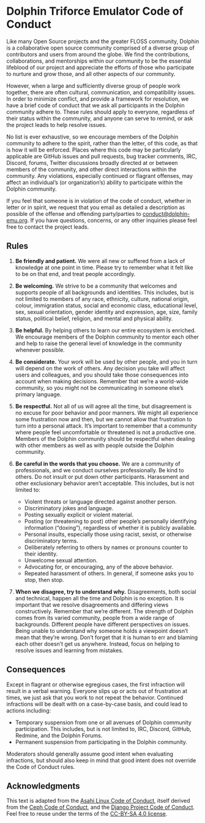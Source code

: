 # Dolphin Triforce Emulator Code of Conduct

Like many Open Source projects and the greater FLOSS community, Dolphin is a
collaborative open source community comprised of a diverse group of
contributors and users from around the globe. We find the contributions,
collaborations, and mentorships within our community to be the essential
lifeblood of our project and appreciate the efforts of those who participate to
nurture and grow those, and all other aspects of our community.

However, when a large and sufficiently diverse group of people work together,
there are often cultural, communication, and compatibility issues. In order to
minimize conflict, and provide a framework for resolution, we have a brief code
of conduct that we ask all participants in the Dolphin community adhere to.
These rules should apply to everyone, regardless of their status within the
community, and anyone can serve to remind, or ask the project leads to help
resolve issues.

No list is ever exhaustive, so we encourage members of the Dolphin community to
adhere to the spirit, rather than the letter, of this code, as that is how it
will be enforced. Places where this code may be particularly applicable are
GitHub issues and pull requests, bug tracker comments, IRC, Discord, forums,
Twitter discussions broadly directed at or between members of the community,
and other direct interactions within the community. Any violations, especially
continued or flagrant offenses, may affect an individual’s (or organization’s)
ability to participate within the Dolphin community.

If you feel that someone is in violation of the code of conduct, whether in
letter or in spirit, we request that you email as detailed a description as
possible of the offense and offending party/parties to
[conduct@dolphin-emu.org](mailto:conduct@dolphin-emu.org). If you have
questions, concerns, or any other inquiries please feel free to contact the
project leads.

## Rules

1. **Be friendly and patient.** We were all new or suffered from a lack of
   knowledge at one point in time. Please try to remember what it felt like to
   be on that end, and treat people accordingly.

2. **Be welcoming.** We strive to be a community that welcomes and supports
   people of all backgrounds and identities. This includes, but is not limited
   to members of any race, ethnicity, culture, national origin, colour,
   immigration status, social and economic class, educational level, sex,
   sexual orientation, gender identity and expression, age, size, family
   status, political belief, religion, and mental and physical ability.

3. **Be helpful.** By helping others to learn our entire ecosystem is enriched.
   We encourage members of the Dolphin community to mentor each other and help
   to raise the general level of knowledge in the community whenever possible.

4. **Be considerate.** Your work will be used by other people, and you in turn
   will depend on the work of others. Any decision you take will affect users
   and colleagues, and you should take those consequences into account when
   making decisions. Remember that we’re a world-wide community, so you might
   not be communicating in someone else’s primary language.

5. **Be respectful.** Not all of us will agree all the time, but disagreement
   is no excuse for poor behavior and poor manners. We might all experience
   some frustration now and then, but we cannot allow that frustration to turn
   into a personal attack. It’s important to remember that a community where
   people feel uncomfortable or threatened is not a productive one. Members of
   the Dolphin community should be respectful when dealing with other members
   as well as with people outside the Dolphin community.

6. **Be careful in the words that you choose.** We are a community of
   professionals, and we conduct ourselves professionally. Be kind to others.
   Do not insult or put down other participants. Harassment and other
   exclusionary behavior aren’t acceptable. This includes, but is not limited
   to:

    - Violent threats or language directed against another person.
    - Discriminatory jokes and language.
    - Posting sexually explicit or violent material.
    - Posting (or threatening to post) other people’s personally identifying
      information (“doxing”), regardless of whether it is publicly available.
    - Personal insults, especially those using racist, sexist, or otherwise
      discriminatory terms.
    - Deliberately referring to others by names or pronouns counter to their
      identity.
    - Unwelcome sexual attention.
    - Advocating for, or encouraging, any of the above behavior.
    - Repeated harassment of others. In general, if someone asks you to stop,
      then stop.

7. **When we disagree, try to understand why.** Disagreements, both social and
   technical, happen all the time and Dolphin is no exception. It is important
   that we resolve disagreements and differing views constructively.  Remember
   that we’re different. The strength of Dolphin comes from its varied
   community, people from a wide range of backgrounds. Different people have
   different perspectives on issues. Being unable to understand why someone
   holds a viewpoint doesn’t mean that they’re wrong. Don’t forget that it is
   human to err and blaming each other doesn’t get us anywhere. Instead, focus
   on helping to resolve issues and learning from mistakes.

## Consequences

Except in flagrant or otherwise egregious cases, the first infraction will
result in a verbal warning. Everyone slips up or acts out of frustration at
times, we just ask that you work to not repeat the behavior. Continued
infractions will be dealt with on a case-by-case basis, and could lead to
actions including:

- Temporary suspension from one or all avenues of Dolphin community
  participation. This includes, but is not limited to, IRC, Discord, GitHub,
  Redmine, and the Dolphin Forums.
- Permanent suspension from participating in the Dolphin community.

Moderators should generally assume good intent when evaluating infractions, but
should also keep in mind that good intent does not override the Code of Conduct
rules.

## Acknowledgments

This text is adapted from the [Asahi Linux Code of
Conduct](https://asahilinux.org/code-of-conduct/), itself derived from the
[Ceph Code of Conduct](https://ceph.io/community/code-of-conduct/), and the
[Django Project Code of Conduct](https://www.djangoproject.com/conduct/). Feel
free to reuse under the terms of the [CC-BY-SA 4.0
license](https://creativecommons.org/licenses/by-sa/4.0/).
